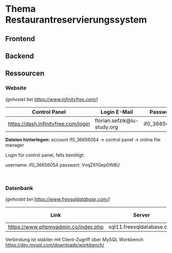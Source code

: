 # Thema Restaurantreservierungssystem

## Frontend

## Backend

## Ressourcen

### Website

_(gehostet bei https://www.infinityfree.com/)_

| Control Panel | Login E-Mail | Passwort | Websitelink |
| --- | --- | --- | --- |
| https://dash.infinityfree.com/login | florian.sefzik<span>@</span>iu-study.org | if0_36656054 | restaurantreservierung.42web.io |

__Dateien hinterlegen:__ account if0_36656054 -> control panel -> online file manager

Login für control panel, falls benötigt: 

username: if0_36656054
passwort: VnqZ61Gep0W8U

&nbsp;

### Datenbank

_(gehostet bei https://www.freesqldatabase.com/)_

| Link | Server | Database name | Database user | Database password | Port number |
| --- | --- | --- | --- | --- | --- |
| https://www.phpmyadmin.co/index.php | sql11.freesqldatabase.com | sql11700785 | sql11700785 | restaurantteam1backend | 3306 |

Verbindung ist stabiler mit Client-Zugriff über MySQL Workbench https://dev.mysql.com/downloads/workbench/
